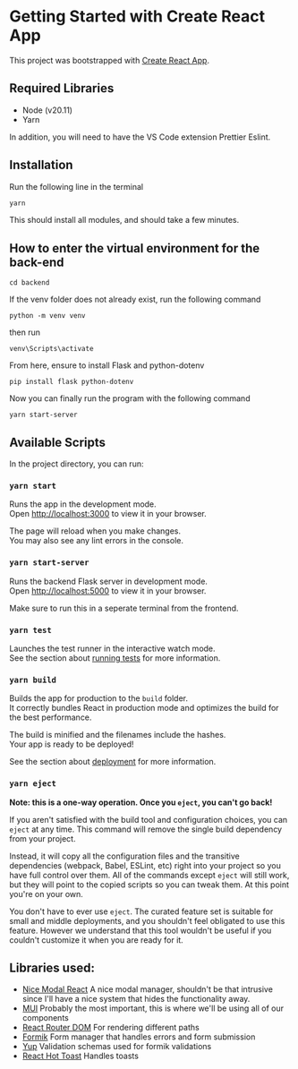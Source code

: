 # Getting Started with Create React App

This project was bootstrapped with [Create React App](https://github.com/facebook/create-react-app).

## Required Libraries

- Node (v20.11)
- Yarn

In addition, you will need to have the VS Code extension Prettier Eslint.

## Installation

Run the following line in the terminal

```bash
yarn
```

This should install all modules, and should take a few minutes.

## How to enter the virtual environment for the back-end

```
cd backend
```

If the venv folder does not already exist, run the following command 
```
python -m venv venv
```

then run
```
venv\Scripts\activate
```

From here, ensure to install Flask and python-dotenv
```
pip install flask python-dotenv
```

Now you can finally run the program with the following command
```
yarn start-server
```


## Available Scripts

In the project directory, you can run:

### `yarn start`

Runs the app in the development mode.\
Open [http://localhost:3000](http://localhost:3000) to view it in your browser.

The page will reload when you make changes.\
You may also see any lint errors in the console.

### `yarn start-server`

Runs the backend Flask server in development mode.\
Open [http://localhost:5000](http://localhost:5000) to view it in your browser. 

Make sure to run this in a seperate terminal from the frontend.

### `yarn test`

Launches the test runner in the interactive watch mode.\
See the section about [running tests](https://facebook.github.io/create-react-app/docs/running-tests) for more information.

### `yarn build`

Builds the app for production to the `build` folder.\
It correctly bundles React in production mode and optimizes the build for the best performance.

The build is minified and the filenames include the hashes.\
Your app is ready to be deployed!

See the section about [deployment](https://facebook.github.io/create-react-app/docs/deployment) for more information.

### `yarn eject`

**Note: this is a one-way operation. Once you `eject`, you can't go back!**

If you aren't satisfied with the build tool and configuration choices, you can `eject` at any time. This command will remove the single build dependency from your project.

Instead, it will copy all the configuration files and the transitive dependencies (webpack, Babel, ESLint, etc) right into your project so you have full control over them. All of the commands except `eject` will still work, but they will point to the copied scripts so you can tweak them. At this point you're on your own.

You don't have to ever use `eject`. The curated feature set is suitable for small and middle deployments, and you shouldn't feel obligated to use this feature. However we understand that this tool wouldn't be useful if you couldn't customize it when you are ready for it.

## Libraries used:

- [Nice Modal React](https://github.com/eBay/nice-modal-react)
  A nice modal manager, shouldn't be that intrusive since I'll have a nice system that hides the functionality away.
- [MUI](https://mui.com/material-ui/getting-started/)
  Probably the most important, this is where we'll be using all of our components
- [React Router DOM](https://reactrouter.com/en/main)
  For rendering different paths
- [Formik](https://formik.org/docs/overview)
  Form manager that handles errors and form submission
- [Yup](https://github.com/jquense/yup?tab=readme-ov-file#yup)
  Validation schemas used for formik validations
- [React Hot Toast](https://react-hot-toast.com/docs/toaster)
  Handles toasts
